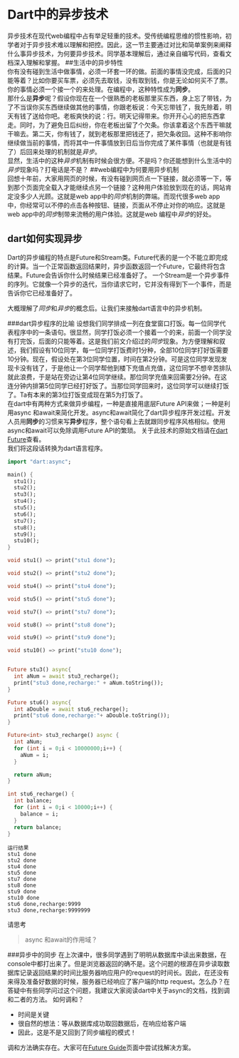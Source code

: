 # Dart中的异步技术
异步技术在现代web编程中占有举足轻重的技术。受传统编程思维的惯性影响，初学者对于异步技术难以理解和把控。因此，这一节主要通过对比和简单案例来阐释什么事异步技术，为何要异步技术。同学基本理解后，通过亲自编写代码，查看文档深入理解和掌握。
##生活中的异步特性  
你有没有碰到生活中做事情，必须一环套一环的做。前面的事情没完成，后面的只能等着？比如你要买车票，必须先去取钱，没有取到钱，你是无论如何买不了票。你的事情必须一个接一个的来处理。在编程中，这种特性成为**同步**。  
那什么是**异步**呢？假设你现在在一个很熟悉的老板那里买东西，身上忘了带钱，为了不当误你买东西继续做其他的事情，你跟老板说：今天忘带钱了，我先赊着，明天有钱了送给你吧。老板爽快的说：行。明天记得带来。你开开心心的把东西拿走。同时，为了避免日后纠纷，你在老板出留了个欠条。你该拿着这个东西干嘛就干嘛去。第二天，你有钱了，就到老板那里把钱还了，把欠条收回。这种不影响你继续做当前的事情，而将其中一件事情放到日后当你完成了某件事情（也就是有钱了）后回来处理的机制就是*异步*。  
显然，生活中的这种*异步*机制有时候会很方便。不是吗？你还能想到什么生活中的*异步*现象吗？打电话是不是？
##web编程中为何要用异步机制  
回想十年前，大家用网页的时候，有没有碰到网页点一下链接，就必须等一下，等到那个页面完全载入才能继续点另一个链接？这种用户体验放到现在的话，网站肯定没多少人光顾。这就是web app中的*同步*机制的弊端。而现代很多web app中，你经常可以不停的点击各种按钮、链接，页面从不停止对你的响应。这就是web app中的*同步*制带来流畅的用户体验。这就是web 编程中*异步*的好处。  
## dart如何实现异步  
Dart的异步编程的特点是Future和Stream类。Future代表的是一个不能立即完成的计算。当一个正常函数返回结果时，异步函数返回一个Future，它最终将包含结果。Future会告诉你什么时候结果已经准备好了。
一个Stream是一个异步事件的序列。它就像一个异步的迭代，当你请求它时，它并没有得到下一个事件，而是告诉你它已经准备好了。

大概理解了*同步*和*异步*的概念后。让我们来接触dart语言中的异步机制。

<!--
```dart
// 用连续async 和await顺序执行，确保后面的语句在前面的语句执行后才执行
```
main() async {
  await expensiveA();
  await expensiveB();
  doSomethingWith(await expensiveC());
}  
//只有expensiveA（）执行结束后，expensivB()才执行。
```
-->

###dart异步程序的比喻
设想我们同学排成一列在食堂窗口打饭。每一位同学代表程序中的一条语句。很显然，同学打饭必须一个接着一个的来，前面一个同学没有打完饭，后面的只能等着。这是我们前文介绍过的*同步*现象。为方便理解和叙述，我们假设有10位同学，每一位同学打饭费时1分种，全部10位同学打好饭需要10分钟。现在，假设处在第3位同学位置，时间在第2分钟。可是这位同学发现发现卡没有钱了，于是他让一个同学帮他到楼下充值点充值，这位同学不想辛苦排队就此浪费，于是站在旁边让第4位同学继续。那位同学充值来回需要2分钟。在这连分钟内排第5位同学已经打好饭了。当那位同学回来时，这位同学可以继续打饭了。Ta有本来的第3位打饭变成现在第5为打饭了。  
在dart中有两种方式来做异步编程，一种是直接用底层Future API来做；一种是利用async 和await来简化开发。async和await简化了dart异步程序开发过程。开发人员用**同步**的习惯来写**异步**程序，整个语句看上去就跟同步程序风格相似。使用async和await可以免除调用Future API的繁琐。
关于此技术的原始文档请在[dart Future](https://www.dartlang.org/docs/tutorials/futures/)查看。  
我们将这段话转换为dart语言程序。  

```dart
import "dart:async";

main() {
  stu1();
  stu2();
  stu3();
  stu4();
  stu5();
  stu6();
  stu7();
  stu8();
  stu9();
  stu10();
}

void stu1() => print("stu1 done");

void stu2() => print("stu2 done");

void stu4() => print("stu4 done");

void stu5() => print("stu5 done");

void stu7() => print("stu7 done");

void stu8() => print("stu8 done");

void stu9() => print("stu9 done");

void stu10() => print("stu10 done");


Future stu3() async{
  int aNum = await stu3_recharge();
  print("stu3 done,recharge:" + aNum.toString());
}

Future stu6() async{
  int aDouble = await stu6_recharge();
  print("stu6 done,recharge:"+ aDouble.toString());
}

Future<int> stu3_recharge() async {
  int aNum;
  for (int i = 0;i < 10000000;i++) {
    aNum = i;
  }

  return aNum;
}

int stu6_recharge() {
  int balance;
  for (int i = 0;i < 10000;i++) {
    balance = i;
  }
  return balance;
}

```  
```
运行结果
stu1 done
stu2 done
stu4 done
stu5 done
stu7 done
stu8 done
stu9 done
stu10 done
stu6 done,recharge:9999
stu3 done,recharge:9999999
```
请思考  
>async 和await的作用域？ 

###异步中的同步
在上次课中，很多同学遇到了明明从数据库中读出来数据，在console中都打出来了。但是浏览器返回的确不是。这个问题的根源在异步读取数据库记录返回结果的时间比服务器响应用户的request的时间长。因此，在还没有来得及准备好数据的时候，服务器已经响应了客户端的http request。怎么办？在答疑中有些同学问过这个问题，我建议大家阅读dart中关于async的文档，找到调和二者的方法。 如何调和？  
- 时间是关键
- 很自然的想法：等从数据库成功取回数据后，在响应给客户端
- 因此，这是不是又回到了同步编程的模式！

调和方法确实存在。大家可在[Future Guide](https://www.dartlang.org/docs/tutorials/futures/)页面中尝试找解决方案。  

